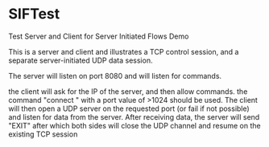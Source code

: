 # SIFTest
Test Server and Client for Server Initiated Flows Demo

This is a server and client and illustrates a TCP control session, and a separate server-initiated UDP data session.

The server will listen on port 8080 and will listen for commands.

the client will ask for the IP of the server, and then allow commands. the command "connect <port>" with a port value of >1024 should be used.
The client will then open a UDP server on the requested port (or fail if not possible) and listen for data from the server.
After receiving data, the server will send "EXIT" after which both sides will close the UDP channel and resume on the existing TCP session

